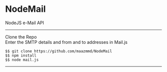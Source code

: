 # NodeMail
NodeJS e-Mail API

******************************************************************************************************************
Clone the Repo  
Enter the SMTP details and from and to addresses in Mail.js
```
$$ git clone https://github.com/maazmmd/NodeMail
$$ npm install
$$ node mail.js
```
******************************************************************************************************************
